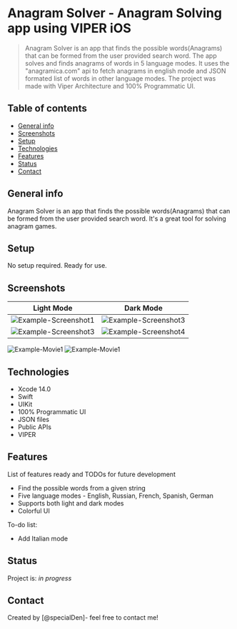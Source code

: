 # Anagram Solver - Anagram Solving app using VIPER iOS
> Anagram Solver is an app that finds the possible words(Anagrams) that can be formed from the user provided search word. The app solves and finds anagrams of words in 5 language modes. It uses the "anagramica.com" api to fetch anagrams in english mode and JSON formated list of words in other language modes. The project was made with Viper Architecture and 100% Programmatic UI.

## Table of contents
* [General info](#general-info)
* [Screenshots](#screenshots)
* [Setup](#Setup)
* [Technologies](#technologies)
* [Features](#features)
* [Status](#status)
* [Contact](#contact)

## General info
Anagram Solver is an app that finds the possible words(Anagrams) that can be formed from the user provided search word. It's a great tool for solving anagram games.

## Setup
No setup required. Ready for use.


## Screenshots

| Light Mode             |  Dark Mode |
:-------------------------:|:-------------------------:
![Example-Screenshot1](./Anagram_Solver/ReadmeFiles/AnagramSolverScreenshot_1.png)  |  ![Example-Screenshot3](./Anagram_Solver/ReadmeFiles/AnagramSolverScreenshot_2.png)
![Example-Screenshot3](./Anagram_Solver/ReadmeFiles/AnagramSolverScreenshot_3.png)  |  ![Example-Screenshot4](./Anagram_Solver/ReadmeFiles/AnagramSolverScreenshot_4.png)

![Example-Movie1](./Anagram_Solver/ReadmeFiles/AnagramSolver_1.gif)
![Example-Movie1](./Anagram_Solver/ReadmeFiles/AnagramSolver_1.gif)


## Technologies
* Xcode 14.0
* Swift
* UIKit
* 100% Programmatic UI
* JSON files
* Public APIs
* VIPER

## Features
List of features ready and TODOs for future development

* Find the possible words from a given string
* Five language modes - English, Russian, French, Spanish, German
* Supports both light and dark modes
* Colorful UI


To-do list:
* Add Italian mode

## Status
Project is: _in progress_

## Contact
Created by [@specialDen]- feel free to contact me!
